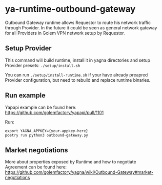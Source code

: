 # ya-runtime-outbound-gateway

Outbound Gateway runtime allows Requestor to route his network traffic through Provider.
In the future it could be seen as general network gateway for all Providers in Golem VPN network
setup by Requestor.


## Setup Provider

This command will build runtime, install it in yagna directories and setup Provider presets:
`./setup/install.sh`

You can run `./setup/install-runtime.sh` if your have already preapred Provider configuration,
but need to rebuild and replace runtime binaries.


## Run example

Yapapi example can be found here:
https://github.com/golemfactory/yapapi/pull/1101

Run:
```
export YAGNA_APPKEY={your-appkey-here}
poetry run python3 outbound-gateway.py
```

## Market negotiations

More about properties exposed by Runtime and how to negotiate Agreement can be found here: https://github.com/golemfactory/yagna/wiki/Outbound-Gateway#market-negotiations
